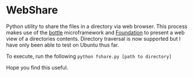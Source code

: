 WebShare
========

Python utility to share the files in a directory via web browser.
This process makes use of the [bottle](http://bottlepy.org/docs/dev/index.html) microframework and [Foundation](http://foundation.zurb.com/) to present a web view of a directories contents.
Directory traversal is now supported but I have only been able to test on Ubuntu thus far.

To execute, run the following
`python fshare.py [path to directory]`

Hope you find this useful.
